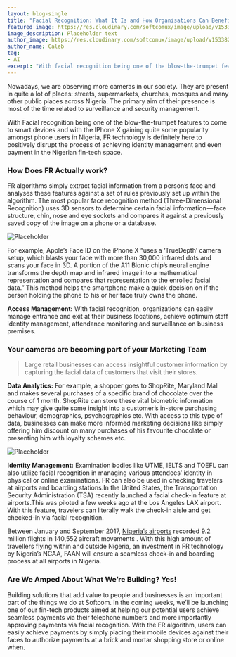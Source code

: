```yaml
---
layout: blog-single
title: "Facial Recognition: What It Is and How Organisations Can Benefit"
featured_image: https://res.cloudinary.com/softcomux/image/upload/v1533827912/sfc/blog%20posts/facial-recognition/facial-recognition-header.jpg
image_description: Placeholder text
author_image: https://res.cloudinary.com/softcomux/image/upload/v1533827393/sfc/people/caleb.jpg
author_name: Caleb
tag:
- AI
excerpt: "With facial recognition being one of the blow-the-trumpet features to come to smart devices, FR technology is definitely here to positively disrupt the process of achieving identity management and even payment in the Nigerian Fin-Tech space."
---
```


Nowadays, we are observing more cameras in our society. They are present in quite a lot of places: streets, supermarkets, churches, mosques and many other public places across Nigeria. The primary aim of their presence is most of the time related to surveillance and security management.

With Facial recognition being one of the blow-the-trumpet features to come to smart devices and with the IPhone X gaining quite some popularity amongst phone users in Nigeria, FR technology is definitely here to positively disrupt the process of achieving identity management and even payment in the Nigerian fin-tech space.

### How Does FR Actually work?   
FR algorithms simply extract facial information from a person’s face and analyses these features against a set of rules previously set up within the algorithm. The most popular face recognition method (Three-Dimensional Recognition) uses 3D sensors to determine certain facial information — face structure, chin, nose and eye sockets and compares it against a previously saved copy of the image on a phone or a database.

![Placeholder](https://res.cloudinary.com/softcomux/image/upload/v1533827921/sfc/blog%20posts/facial-recognition/facial-recognition-01.jpg "Placeholder")

For example, Apple’s Face ID on the iPhone X “uses a ‘TrueDepth’ camera setup, which blasts your face with more than 30,000 infrared dots and scans your face in 3D. A portion of the A11 Bionic chip’s neural engine transforms the depth map and infrared image into a mathematical representation and compares that representation to the enrolled facial data.” This method helps the smartphone make a quick decision on if the person holding the phone to his or her face truly owns the phone.

**Access Management:** With facial recognition, organizations can easily manage entrance and exit at their business locations, achieve optimum staff identity management, attendance monitoring and surveillance on business premises.

### Your cameras are becoming part of your Marketing Team   
> Large retail businesses can access insightful customer information by capturing the facial data of customers that visit their stores.

**Data Analytics:** For example, a shopper goes to ShopRite, Maryland Mall and makes several purchases of a specific brand of chocolate over the course of 1 month. ShopRite can store these vital biometric information which may give quite some insight into a customer’s in-store purchasing behaviour, demographics, psychographics etc. With access to this type of data, businesses can make more informed marketing decisions like simply offering him discount on many purchases of his favourite chocolate or presenting him with loyalty schemes etc.

![Placeholder](https://res.cloudinary.com/softcomux/image/upload/v1533827971/sfc/blog%20posts/facial-recognition/facial-recognition-02.jpg "Placeholder")

**Identity Management:** Examination bodies like UTME, IELTS and TOEFL can also utilize facial recognition in managing various attendees’ identity in physical or online examinations. FR can also be used in checking travelers at airports and boarding stations.In the United States, the Transportation Security Administration (TSA) recently launched a facial check-in feature at airports.This was piloted a few weeks ago at the Los Angeles LAX airport. With this feature, travelers can literally walk the check-in aisle and get checked-in via facial recognition.

Between January and September 2017, [Nigeria’s airports](https://www.premiumtimesng.com/business/business-news/253834-nigerian-airports-record-9-2-million-passengers-140552-aircraft-movement-nine-months.html "Placeholder") recorded 9.2 million flights in 140,552 aircraft movements . With this high amount of travellers flying within and outside Nigeria, an investment in FR technology by Nigeria’s NCAA, FAAN will ensure a seamless check-in and boarding process at all airports in Nigeria.

### Are We Amped About What We’re Building? Yes!   
Building solutions that add value to people and businesses is an important part of the things we do at Softcom. In the coming weeks, we’ll be launching one of our fin-tech products aimed at helping our potential users achieve seamless payments via their telephone numbers and more importantly approving payments via facial recognition. With the FR algorithm, users can easily achieve payments by simply placing their mobile devices against their faces to authorize payments at a brick and mortar shopping store or online when.

